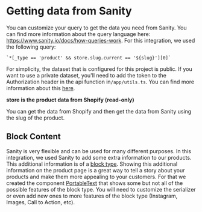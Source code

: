 # Getting data from Sanity

You can customize your query to get the data you need from Sanity. You can find more information about the query language here: https://www.sanity.io/docs/how-queries-work. For this integration, we used the following query:

```groq
`*[_type == 'product' && store.slug.current == '${slug}'][0]`
```

For simplicity, the dataset that is configured for this project is public. If you want to use a private dataset, you'll need to add the token to the Authorization header in the api function in`/app/utils.ts`. You can find more information about this [here](https://www.sanity.io/docs/http-auth).

**store is the product data from Shopify (read-only)**

You can get the data from Shopify and then get the data from Sanity using the slug of the product.

## Block Content

Sanity is very flexible and can be used for many different purposes.
In this integration, we used Sanity to add some extra information to our products. This additional information is of a [block type](https://www.sanity/docs/block-type).
Showing this additional information on the product page is a great way to tell a story about your products and make them more appealing to your customers. For that we created the component [PortableText](/stack/app/sanity/components/PortableText.tsx) that shows some but not all of the possible features of the block type. You will need to customize the serializer or even add new ones to more features of the block type (Instagram, Images, Call to Action, etc).
